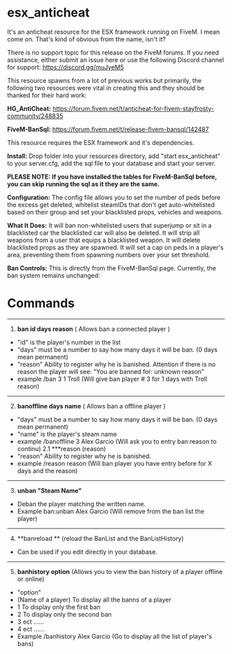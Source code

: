 # esx_anticheat
It's an anticheat resource for the ESX framework running on FiveM.  I mean come on.  That's kind of obvious from the name, isn't it?

There is no support topic for this release on the FiveM forums.  If you need assistance, either submit an issue here or use the following Discord channel for support: https://discord.gg/muJyeM5

This resource spawns from a lot of previous works but primarily, the following two resources were vital in creating this and they should be thanked for their hard work:

**HG_AntiCheat:** https://forum.fivem.net/t/anticheat-for-fivem-stayfrosty-community/248835

**FiveM-BanSql:** https://forum.fivem.net/t/release-fivem-bansql/142487

This resource requires the ESX framework and it's dependencies.

**Install:** Drop folder into your resources directory, add "start esx_anticheat" to your server.cfg, add the sql file to your database and start your server.

**PLEASE NOTE: If you have installed the tables for FiveM-BanSql before, you can skip running the sql as it they are the same.**

**Configuration:**  The config file allows you to set the number of peds before the excess get deleted, whitelist steamIDs that don't get auto-whitelisted based on their group and set your blacklisted props, vehicles and weapons.

**What It Does:**  It will ban non-whitelisted users that superjump or sit in a blacklisted car the blacklisted car will also be deleted.  It will strip all weapons from a user that equips a blacklisted weapon. It will delete blacklisted props as they are spawned.  It will set a cap on peds in a player's area, preventing them from spawning numbers over your set threshold.

**Ban Controls:**  This is directly from the FiveM-BanSql page.  Currently, the ban system remains unchanged:

# Commands
___
1. **ban id days reason** (	Allows ban a connected player	)
 - "id" is the player's number in the list
 - "days" must be a number to say how many days it will be ban. (0 days mean permanent)
 - "reason" Ability to register why he is banished. Attention if there is no reason the player will see: "You are banned for: unknown reason"
 - example /ban 3 1 Troll (Will give ban player # 3 for 1 days with Troll reason)
___
2. **banoffline days name** (	   Allows ban a offline player	  )
 - "days" must be a number to say how many days it will be ban. (0 days mean permanent)
 - "name" is the player's steam name
 - example /banoffline 3 Alex Garcio (Will ask you to entry ban:reason to continu)
2.1 ***reason (reason)
 - "reason" Ability to register why he is banished.
 - example /reason reason (Will ban player you have entry before for X days and the reason)
___
3. **unban "Steam Name"**
 - Deban the player matching the written name.
 - Example ban:unban Alex Garcio (Will remove from the ban list the player)
___
4. **banreload ** (reload the BanList and the BanListHistory)
  - Can be used if you edit directly in your database.
___
5. **banhistory option** (Allows you to view the ban history of a player offline or online)
- "option"
- (Name of a player) To display all the banns of a player
- 1 To display only the first ban
- 2 To display only the second ban
- 3 ect ......
- 4 ect ......
- Example /banhistory Alex Garcio (Go to display all the list of player's bans)
